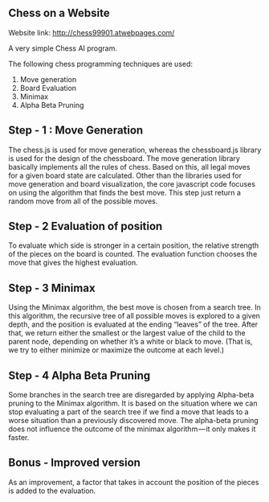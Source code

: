 Chess on a Website
----

Website link: http://chess99901.atwebpages.com/

A very simple Chess AI program.

The following chess programming techniques are used:
1) Move generation
2) Board Evaluation
3) Minimax
4) Alpha Beta Pruning

Step - 1 : Move Generation
---

The chess.js is used for move generation, whereas the chessboard.js library is used for the design of the chessboard. The move generation library basically implements all the rules of chess. Based on this, all legal moves for a given board state are calculated. Other than the libraries used for move generation and board visualization, the core javascript code focuses on using the algorithm that finds the best move. This step just return a random move from all of the possible moves. 

Step - 2 Evaluation of position
---

To evaluate which side is stronger in a certain position, the relative strength of the pieces on the board is counted. The evaluation function chooses the move that gives the highest evaluation.

Step - 3 Minimax
---

Using the Minimax algorithm, the best move is chosen from a search tree. In this algorithm, the recursive tree of all possible moves is explored to a given depth, and the position is evaluated at the ending “leaves” of the tree.
After that, we return either the smallest or the largest value of the child to the parent node, depending on whether it’s a white or black to move. (That is, we try to either minimize or maximize the outcome at each level.)

Step - 4 Alpha Beta Pruning
---

Some branches in the search tree are disregarded by applying Alpha-beta pruning to the Minimax algorithm. It is based on the situation where we can stop evaluating a part of the search tree if we find a move that leads to a worse situation than a previously discovered move. The alpha-beta pruning does not influence the outcome of the minimax algorithm — it only makes it faster.

Bonus - Improved version
---

As an improvement, a factor that takes in account the position of the pieces is added to the evaluation. 
